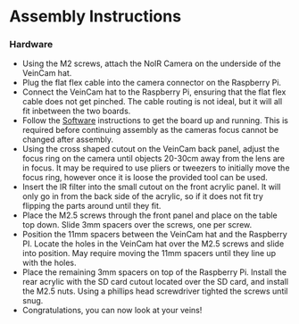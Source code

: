 # Assembly Instructions

### Hardware
* Using the M2 screws, attach the NoIR Camera on the underside of the VeinCam hat. 
* Plug the flat flex cable into the camera connector on the Raspberry Pi.
* Connect the VeinCam hat to the Raspberry Pi, ensuring that the flat flex cable does not get pinched. The cable routing is not ideal, but it will all fit inbetween the two boards. 
* Follow the [Software](#Software) instructions to get the board up and running. This is required before continuing assembly as the cameras focus cannot be changed after assembly.
* Using the cross shaped cutout on the VeinCam back panel, adjust the focus ring on the camera until objects 20-30cm away from the lens are in focus. It may be required to use pliers or tweezers to initially move the focus ring, however once it is loose the provided tool can be used. 
* Insert the IR filter into the small cutout on the front acrylic panel. It will only go in from the back side of the acrylic, so if it does not fit try flipping the parts around until they fit. 
* Place the M2.5 screws through the front panel and place on the table top down. Slide 3mm spacers over the screws, one per screw.
* Position the 11mm spacers between the VeinCam hat and the Raspberry PI. Locate the holes in the VeinCam hat over the M2.5 screws and slide into position. May require moving the 11mm spacers until they line up with the holes. 
* Place the remaining 3mm spacers on top of the Raspberry Pi. Install the rear acrylic with the SD card cutout located over the SD card, and install the M2.5 nuts. Using a phillips head screwdriver tighted the screws until snug. 
* Congratulations, you can now look at your veins!    
